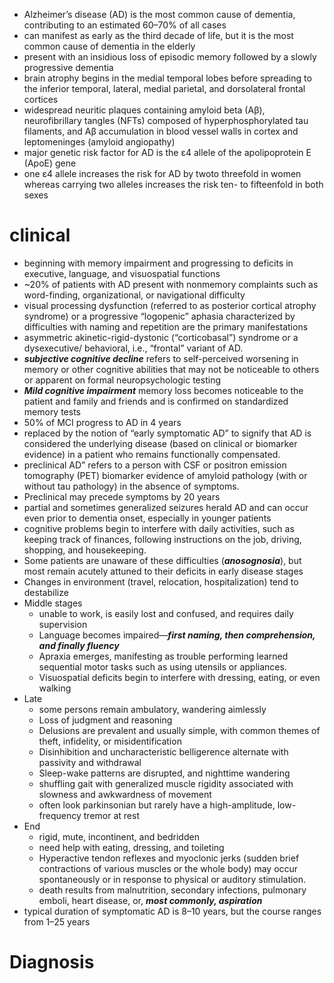 - Alzheimer’s disease (AD) is the most common cause of dementia, contributing to an estimated 60–70% of all cases
- can manifest as early as the third decade of life, but it is the most common cause of dementia in the elderly
- present with an insidious loss of episodic memory followed by a slowly progressive dementia 
- brain atrophy begins in the medial temporal lobes before spreading to the inferior temporal, lateral, medial parietal, and dorsolateral frontal cortices
- widespread neuritic plaques containing amyloid beta (Aβ), neurofibrillary tangles (NFTs) composed of hyperphosphorylated tau filaments, and Aβ accumulation in blood vessel walls in cortex and leptomeninges (amyloid angiopathy)
- major genetic risk factor for AD is the ε4 allele of the apolipoprotein E (ApoE) gene
- one ε4 allele increases the risk for AD by twoto threefold in women whereas carrying two alleles increases the risk ten- to fifteenfold in both sexes
# clinical
- beginning with memory impairment and progressing to deficits in executive, language, and visuospatial functions
- ~20% of patients with AD present with nonmemory complaints such as word-finding, organizational, or navigational difficulty
- visual processing dysfunction (referred to as posterior cortical atrophy syndrome) or a progressive “logopenic” aphasia characterized by difficulties with naming and repetition are the primary manifestations
- asymmetric akinetic-rigid-dystonic (“corticobasal”) syndrome or a dysexecutive/ behavioral, i.e., “frontal” variant of AD.
- ***subjective cognitive decline*** refers to self-perceived worsening in memory or other cognitive abilities that may not be noticeable to others or apparent on formal neuropsychologic testing
- ***Mild cognitive impairment*** memory loss becomes noticeable to the patient and family and friends and is confirmed on standardized memory tests
- 50% of MCI progress to AD in 4 years
- replaced by the notion of “early symptomatic AD” to signify that AD is considered the underlying disease (based on clinical or biomarker evidence) in a patient who remains functionally compensated.
- preclinical AD” refers to a person with CSF or positron emission tomography (PET) biomarker evidence of amyloid pathology (with or without tau pathology) in the absence of symptoms.
- Preclinical may precede symptoms by 20 years 
- partial and sometimes generalized seizures herald AD and can occur even prior to dementia onset, especially in younger patients
- cognitive problems begin to interfere with daily activities, such as keeping track of finances, following instructions on the job, driving, shopping, and housekeeping. 
- Some patients are unaware of these difficulties (***anosognosia***), but most remain acutely attuned to their deficits in early disease stages
- Changes in environment (travel, relocation, hospitalization) tend to destabilize
- Middle stages 
    - unable to work, is easily lost and confused, and requires daily supervision
    - Language becomes impaired—***first naming, then comprehension, and finally fluency***
    - Apraxia emerges, manifesting as trouble performing learned sequential motor tasks such as using utensils or appliances.
    - Visuospatial deficits begin to interfere with dressing, eating, or even walking
- Late
    - some persons remain ambulatory, wandering aimlessly
    - Loss of judgment and reasoning
    - Delusions are prevalent and usually simple, with common themes of theft, infidelity, or misidentification
    - Disinhibition and uncharacteristic belligerence alternate with passivity and withdrawal
    - Sleep-wake patterns are disrupted, and nighttime wandering
    - shuffling gait with generalized muscle rigidity associated with slowness and awkwardness of movement
    - often look parkinsonian but rarely have a high-amplitude, low-frequency tremor at rest
- End 
    - rigid, mute, incontinent, and bedridden
    - need help with eating, dressing, and toileting
    - Hyperactive tendon reflexes and myoclonic jerks (sudden brief contractions of various muscles or the whole body) may occur spontaneously or in response to physical or auditory stimulation.
    - death results from malnutrition, secondary infections, pulmonary emboli, heart disease, or, ***most commonly, aspiration*** 
- typical duration of symptomatic AD is 8–10 years, but the course ranges from 1–25 years
# Diagnosis 

